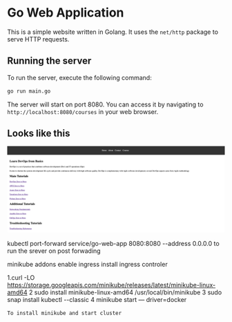# Go Web Application

This is a simple website written in Golang. It uses the `net/http` package to serve HTTP requests.

## Running the server

To run the server, execute the following command:

```bash
go run main.go
```

The server will start on port 8080. You can access it by navigating to `http://localhost:8080/courses` in your web browser.

## Looks like this

![Website](static/images/golang-website.png)


kubectl port-forward service/go-web-app 8080:8080 --address 0.0.0.0
to run the srever on post forwading

 minikube addons enable ingress
 install ingress controler

  1.curl -LO https://storage.googleapis.com/minikube/releases/latest/minikube-linux-amd64
    2  sudo install minikube-linux-amd64 /usr/local/bin/minikube
    3  sudo snap install kubectl --classic
    4  minikube start — driver=docker


    To install minikube and start cluster

